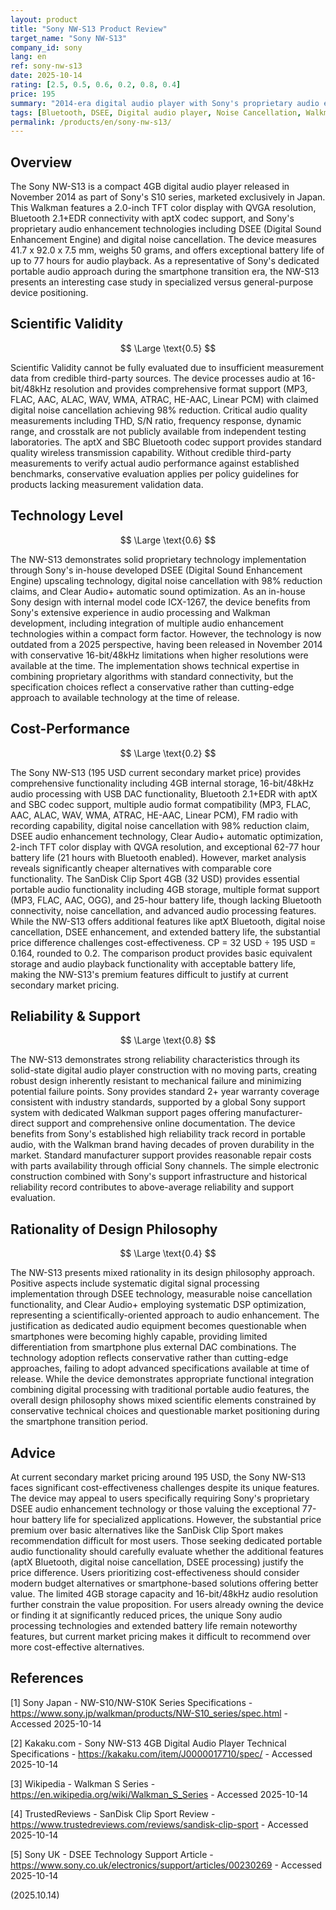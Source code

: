 ```yaml
---
layout: product
title: "Sony NW-S13 Product Review"
target_name: "Sony NW-S13"
company_id: sony
lang: en
ref: sony-nw-s13
date: 2025-10-14
rating: [2.5, 0.5, 0.6, 0.2, 0.8, 0.4]
price: 195
summary: "2014-era digital audio player with Sony's proprietary audio enhancement technologies, offering unique value proposition despite technical limitations."
tags: [Bluetooth, DSEE, Digital audio player, Noise Cancellation, Walkman]
permalink: /products/en/sony-nw-s13/
---
```

## Overview

The Sony NW-S13 is a compact 4GB digital audio player released in November 2014 as part of Sony's S10 series, marketed exclusively in Japan. This Walkman features a 2.0-inch TFT color display with QVGA resolution, Bluetooth 2.1+EDR connectivity with aptX codec support, and Sony's proprietary audio enhancement technologies including DSEE (Digital Sound Enhancement Engine) and digital noise cancellation. The device measures 41.7 x 92.0 x 7.5 mm, weighs 50 grams, and offers exceptional battery life of up to 77 hours for audio playback. As a representative of Sony's dedicated portable audio approach during the smartphone transition era, the NW-S13 presents an interesting case study in specialized versus general-purpose device positioning.

## Scientific Validity

$$ \Large \text{0.5} $$

Scientific Validity cannot be fully evaluated due to insufficient measurement data from credible third-party sources. The device processes audio at 16-bit/48kHz resolution and provides comprehensive format support (MP3, FLAC, AAC, ALAC, WAV, WMA, ATRAC, HE-AAC, Linear PCM) with claimed digital noise cancellation achieving 98% reduction. Critical audio quality measurements including THD, S/N ratio, frequency response, dynamic range, and crosstalk are not publicly available from independent testing laboratories. The aptX and SBC Bluetooth codec support provides standard quality wireless transmission capability. Without credible third-party measurements to verify actual audio performance against established benchmarks, conservative evaluation applies per policy guidelines for products lacking measurement validation data.

## Technology Level

$$ \Large \text{0.6} $$

The NW-S13 demonstrates solid proprietary technology implementation through Sony's in-house developed DSEE (Digital Sound Enhancement Engine) upscaling technology, digital noise cancellation with 98% reduction claims, and Clear Audio+ automatic sound optimization. As an in-house Sony design with internal model code ICX-1267, the device benefits from Sony's extensive experience in audio processing and Walkman development, including integration of multiple audio enhancement technologies within a compact form factor. However, the technology is now outdated from a 2025 perspective, having been released in November 2014 with conservative 16-bit/48kHz limitations when higher resolutions were available at the time. The implementation shows technical expertise in combining proprietary algorithms with standard connectivity, but the specification choices reflect a conservative rather than cutting-edge approach to available technology at the time of release.

## Cost-Performance

$$ \Large \text{0.2} $$

The Sony NW-S13 (195 USD current secondary market price) provides comprehensive functionality including 4GB internal storage, 16-bit/48kHz audio processing with USB DAC functionality, Bluetooth 2.1+EDR with aptX and SBC codec support, multiple audio format compatibility (MP3, FLAC, AAC, ALAC, WAV, WMA, ATRAC, HE-AAC, Linear PCM), FM radio with recording capability, digital noise cancellation with 98% reduction claim, DSEE audio enhancement technology, Clear Audio+ automatic optimization, 2-inch TFT color display with QVGA resolution, and exceptional 62-77 hour battery life (21 hours with Bluetooth enabled). However, market analysis reveals significantly cheaper alternatives with comparable core functionality. The SanDisk Clip Sport 4GB (32 USD) provides essential portable audio functionality including 4GB storage, multiple format support (MP3, FLAC, AAC, OGG), and 25-hour battery life, though lacking Bluetooth connectivity, noise cancellation, and advanced audio processing features. While the NW-S13 offers additional features like aptX Bluetooth, digital noise cancellation, DSEE enhancement, and extended battery life, the substantial price difference challenges cost-effectiveness. CP = 32 USD ÷ 195 USD = 0.164, rounded to 0.2. The comparison product provides basic equivalent storage and audio playback functionality with acceptable battery life, making the NW-S13's premium features difficult to justify at current secondary market pricing.

## Reliability & Support

$$ \Large \text{0.8} $$

The NW-S13 demonstrates strong reliability characteristics through its solid-state digital audio player construction with no moving parts, creating robust design inherently resistant to mechanical failure and minimizing potential failure points. Sony provides standard 2+ year warranty coverage consistent with industry standards, supported by a global Sony support system with dedicated Walkman support pages offering manufacturer-direct support and comprehensive online documentation. The device benefits from Sony's established high reliability track record in portable audio, with the Walkman brand having decades of proven durability in the market. Standard manufacturer support provides reasonable repair costs with parts availability through official Sony channels. The simple electronic construction combined with Sony's support infrastructure and historical reliability record contributes to above-average reliability and support evaluation.

## Rationality of Design Philosophy

$$ \Large \text{0.4} $$

The NW-S13 presents mixed rationality in its design philosophy approach. Positive aspects include systematic digital signal processing implementation through DSEE technology, measurable noise cancellation functionality, and Clear Audio+ employing systematic DSP optimization, representing a scientifically-oriented approach to audio enhancement. The justification as dedicated audio equipment becomes questionable when smartphones were becoming highly capable, providing limited differentiation from smartphone plus external DAC combinations. The technology adoption reflects conservative rather than cutting-edge approaches, failing to adopt advanced specifications available at time of release. While the device demonstrates appropriate functional integration combining digital processing with traditional portable audio features, the overall design philosophy shows mixed scientific elements constrained by conservative technical choices and questionable market positioning during the smartphone transition period.

## Advice

At current secondary market pricing around 195 USD, the Sony NW-S13 faces significant cost-effectiveness challenges despite its unique features. The device may appeal to users specifically requiring Sony's proprietary DSEE audio enhancement technology or those valuing the exceptional 77-hour battery life for specialized applications. However, the substantial price premium over basic alternatives like the SanDisk Clip Sport makes recommendation difficult for most users. Those seeking dedicated portable audio functionality should carefully evaluate whether the additional features (aptX Bluetooth, digital noise cancellation, DSEE processing) justify the price difference. Users prioritizing cost-effectiveness should consider modern budget alternatives or smartphone-based solutions offering better value. The limited 4GB storage capacity and 16-bit/48kHz audio resolution further constrain the value proposition. For users already owning the device or finding it at significantly reduced prices, the unique Sony audio processing technologies and extended battery life remain noteworthy features, but current market pricing makes it difficult to recommend over more cost-effective alternatives.

## References

[1] Sony Japan - NW-S10/NW-S10K Series Specifications - https://www.sony.jp/walkman/products/NW-S10_series/spec.html - Accessed 2025-10-14

[2] Kakaku.com - Sony NW-S13 4GB Digital Audio Player Technical Specifications - https://kakaku.com/item/J0000017710/spec/ - Accessed 2025-10-14

[3] Wikipedia - Walkman S Series - https://en.wikipedia.org/wiki/Walkman_S_Series - Accessed 2025-10-14

[4] TrustedReviews - SanDisk Clip Sport Review - https://www.trustedreviews.com/reviews/sandisk-clip-sport - Accessed 2025-10-14

[5] Sony UK - DSEE Technology Support Article - https://www.sony.co.uk/electronics/support/articles/00230269 - Accessed 2025-10-14

(2025.10.14)